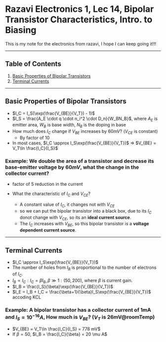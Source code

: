 # Razavi Electronics 1, Lec 14, Bipolar Transistor Characteristics, Intro. to Biasing

This is my note for the electronics from razavi, I hope I can keep going it!!!

---

## Table of Contents

1. [Basic Properties of Bipolar Transistors](#basic-properties-of-bipolar-transistors)
2. [Terminal Currents](#terminal-currents)





---
## Basic Properties of Bipolar Transistors
+ $I_C = I_S(\exp(\frac{V_{BE}}{V_T}) - 1)$
+ $I_S = \frac{A_E \cdot q \cdot n_i^2 \cdot D_n}{W_BN_B}$, where $A_E$ is emitter area, $W_B$ is base width, $N_B$ is the doping in base
+ How much does $I_C$ change if $V_{BE}$ increases by $60mV$? ($V_{CE}$ is constant)
    + By factor of 10
+ In most cases, $I_C \approx I_S\exp(\frac{V_{BE}}{V_T})$ => $V_{BE} = V_T\ln \frac{I_C}{I_S}$

### Example: We double the area of a transistor and decrease its base-emitter voltage by $60mV$, what the change in the collector current?
+  factor of 5 reduction in the current

+ What the characteristic of $I_C$ and $V_{CE}$?
    + A constant value of $I_C$, it changes not with $V_{CE}$
    + so we can put the bipolar transistor into a black box, due to its $I_C$ donot change with $V_{CE}$, so its an **ideal current source**.
    + The $I_C$ increases with $V_{BE}$, so this bipolar transistor is a **voltage dependent current source**.

---
## Terminal Currents
+ $I_C \approx I_S\exp(\frac{V_{BE}}{V_T})$
+ The number of holes from $I_{B}$ is proportional to the number of electrons of $I_{C}$.
+ $I_B \propto I_C: I_C = \beta I_B, \beta \gg 1: (50, 200)$, where $\beta$ is current gain.
+ $I_B = \frac{I_S}{\beta}\exp(\frac{V_{BE}}{V_T})$
+ $I_E = I_B + I_C = \frac{\beta+1}{\beta}I_S\exp(\frac{V_{BE}}{V_T})$ accoding KCL

### Example: A bipolar transistor has a collector current of 1mA and $I_S = 10^{-16}A$, How much is $V_{BE}$? ($V_T$ is 26mV@roomTemp)
+ $V_{BE} = V_T\ln \frac{I_C}{I_S} = 778 mV$
+ If $\beta = 50$, $I_B = \frac{I_C}{\beta} = 20 \mu A$

